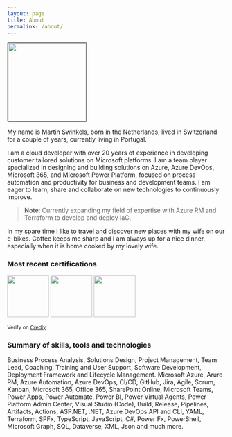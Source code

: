 ```yaml
---
layout: page
title: About
permalink: /about/
---
```


<img style="border-radius: 3px; border-color: gray; border-style: solid; border-width: 2px" src="https://msc365.eu/assets/img/msc365-profile.jpg" width="180px">

My name is Martin Swinkels, born in the Netherlands, lived in Switzerland for a couple of years, currently living in Portugal.

I am a cloud developer with over 20 years of experience in developing customer tailored solutions on Microsoft platforms. I am a team player specialized in designing and building solutions on Azure, Azure DevOps, Microsoft 365, and Microsoft Power Platform, focused on process automation and productivity for business and development teams. I am eager to learn, share and collaborate on new technologies to continuously improve. 

> **Note**: Currently expanding my field of expertise with Azure RM and Terraform to develop and deploy IaC.

In my spare time I like to travel and discover new places with my wife on our e-bikes. Coffee keeps me sharp and I am always up for a nice dinner, especially when it is home cooked by my lovely wife.

### Most recent certifications

<img src="https://msc365.eu/assets/img/microsoft-power-platform-consultant.png" width="96"> <img src="https://msc365.eu/assets/img/microsoft-power-platform-developer.png" width="96"> <img src="https://msc365.eu/assets/img/microsoft365-developer.png" width="96"> 

<!--
Expired certifications
<img src="https://msc365.eu/assets/img/microsoft365-teams-administrator.png" width="96">  
-->

<small>Verify on [Credly](https://credly.com/users/mccmswinkels)</small>  

### Summary of skills, tools and technologies

Business Process Analysis, Solutions Design, Project Management, Team Lead, Coaching, Training and User Support, Software Development, Deployment Framework and Lifecycle Management. Microsoft Azure, Arure RM, Azure Automation, Azure DevOps, CI/CD, GitHub, Jira, Agile, Scrum, Kanban, Microsoft 365, Office 365, SharePoint Online, Microsoft Teams, Power Apps, Power Automate, Power BI, Power Virtual Agents, Power Platform Admin Center, Visual Studio (Code), Build, Release, Pipelines, Artifacts, Actions, ASP.NET, .NET, Azure DevOps API and CLI, YAML, Terraform, SPFx, TypeScript, JavaScript, C#, Power Fx, PowerShell, Microsoft Graph, SQL, Dataverse, XML, Json and much more.

